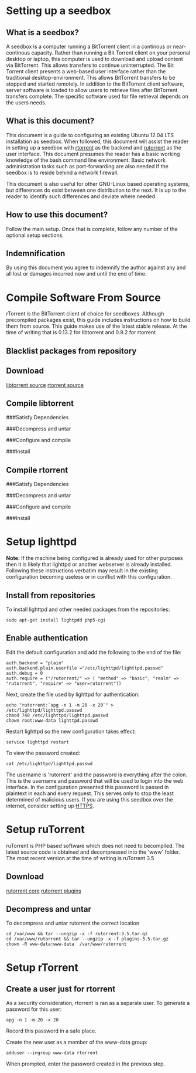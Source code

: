 Setting up a seedbox
======

What is a seedbox?
----
A seedbox is a computer running a BitTorrent client in a continous or near-continous capacity. Rather than running a Bit Torrent client on your personal desktop or laptop, this computer is used to download and upload content via BitTorrent. This allows transfers to continue uninterrupted. The Bit Torrent client presents a web-based user interface rather than the traditional desktop-environment. This allows BitTorrent transfers to be stopped and started remotely. In addition to the BitTorrent client software, server software is loaded to allow users to retrieve files after BitTorrent transfers complete. The specific software used for file retrieval depends on the users needs.

What is this document?
-----
This document is a guide to configuring an existing Ubuntu 12.04 LTS installation as seedbox. When followed, this document will assist the reader in setting up a seedbox with [rtorrent](http://libtorrent.rakshasa.no/) as the backend and [rutorrent](https://code.google.com/p/rutorrent/) as the user interface. This document presumes the reader has a basic working knowledge of the bash command line environment. Basic network administration tasks such as port-forwarding are also needed if the seedbox is to reside behind a network firewall.

This document is also useful for other GNU-Linux based operating systems, but differences do exist between one distribution to the next. It is up to the reader to identify such differences and deviate where needed.

How to use this document?
----
Follow the main setup. Once that is complete, follow any number of the optional setup sections.

Indemnification
---
By using this document you agree to indemnify the author against any and all lost or damages incurred now and until the end of time.


Compile Software From Source
====
rTorrent is the BitTorrent client of choice for seedboxes. Although precompiled packages exist, this guide includes instructions on how to build them from source. This guide makes use of the latest stable release. At the time of writing that is 0.13.2 for libtorrent and 0.9.2 for rtorrent

Blacklist packages from repository
---

Download
---
[libtorrent source](http://libtorrent.rakshasa.no/downloads/libtorrent-0.13.2.tar.gz)
[rtorrent source](http://libtorrent.rakshasa.no/downloads/rtorrent-0.9.3.tar.gz)

Compile libtorrent
----
###Satisfy Dependencies

###Decompress and untar

###Configure and compile

###Install

Compile rtorrent
---
###Satisfy Dependencies

###Decompress and untar

###Configure and compile

###Install

Setup lighttpd
====

**Note:** If the machine being configured is already used for other purposes then it is likely that lighttpd or another webserver is already installed. Following these instructions verbatim may result in the existing configuration becoming useless or in conflict with this configuration.

Install from repositories
----
To install lighttpd and other needed packages from the repositories:

	sudo apt-get install lightpdd php5-cgi
	
Enable authentication
----
Edit the default configuration and add the following to the end of the file:

	auth.backend = "plain"
	auth.backend.plain.userfile ="/etc/lighttpd/lighttpd.passwd"
	auth.debug = 0
	auth.require = ("/rutorrent/" => ( "method" => "basic", "realm" => "rutorrent", "require" => "user=rutorrent"))
	
Next, create the file used by lighttpd for authentication:

	echo "rutorrent:`apg -n 1 -m 20 -x 20`" > /etc/lighttpd/lighttpd.passwd
	chmod 740 /etc/lighttpd/lighttpd.passwd
	chown root:www-data lighttpd.passwd

Restart lighttpd so the new configuration takes effect:
	
	service lighttpd restart
	
To view the password created:
	
	cat /etc/lighttpd/lighttpd.passwd
		
The username is 'rutorrent' and the password is everything after the colon. This is the username and password that will be used to login into the web interface. In the configuration presented this password is passed in plaintext in each and every request. This serves only to stop the least determined of malicious users. If you are using this seedbox over the internet, consider setting up [HTTPS](https.md).

Setup ruTorrent
====
ruTorrent is PHP based software which does not need to becompiled. The latest source code is obtained and decompressed into the 'www' folder. The most recent version at the time of writing is ruTorrent 3.5

Download
---
[rutorrent core](https://rutorrent.googlecode.com/files/rutorrent-3.5.tar.gz)
[rutorrent plugins](https://rutorrent.googlecode.com/files/plugins-3.5.tar.gz)

Decompress and untar
---
To decompress and untar rutorrent the correct location

	cd /var/www && tar --ungzip -x -f rutorrent-3.5.tar.gz 
	cd /var/www/rutorrent && tar --ungzip -x -f plugins-3.5.tar.gz
	chown -R www-data:www-data  /var/www/rutorrent

Setup rTorrent
=====

Create a user just for rtorrent
---
As a security consideration, rtorrent is ran as a separate user. To generate a password for this user:

	apg -n 1 -m 20 -x 20
	
Record this password in a safe place.

Create the new user as a member of the www-data group:

	adduser --ingroup www-data rtorrent
	
When prompted, enter the password created in the previous step.








